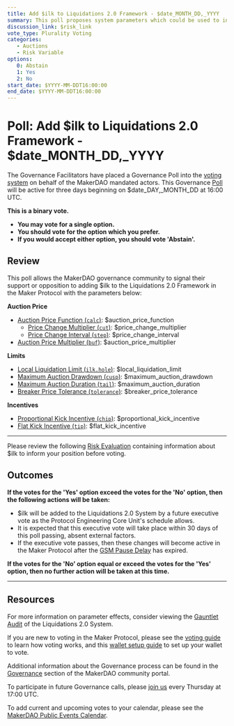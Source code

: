 ```yaml
---
title: Add $ilk to Liquidations 2.0 Framework - $date_MONTH_DD,_YYYY
summary: This poll proposes system parameters which could be used to initialize $ilk with the Liquidations 2.0 Framework.
discussion_link: $risk_link
vote_type: Plurality Voting
categories:
   - Auctions
   - Risk Variable
options:
   0: Abstain
   1: Yes
   2: No
start_date: $YYYY-MM-DDT16:00:00
end_date: $YYYY-MM-DDT16:00:00
---
```

# Poll: Add $ilk to Liquidations 2.0 Framework - $date_MONTH_DD,_YYYY

The Governance Facilitators have placed a Governance Poll into the [voting system](https://vote.makerdao.com/polling) on behalf of the MakerDAO mandated actors. This Governance [Poll](https://community-development.makerdao.com/en/learn/governance/on-chain-gov) will be active for three days beginning on $date_DAY,_MONTH_DD at 16:00 UTC.

**This is a binary vote.**
- **You may vote for a single option.**
- **You should vote for the option which you prefer.**
- **If you would accept either option, you should vote 'Abstain'.**

## Review

This poll allows the MakerDAO governance community to signal their support or opposition to adding $ilk to the Liquidations 2.0 Framework in the Maker Protocol with the parameters below:

**Auction Price**
* [Auction Price Function (`calc`)](https://community-development.makerdao.com/en/learn/governance/param-auction-price-function): $auction_price_function
   * [Price Change Multiplier (`cut`)](https://community-development.makerdao.com/en/learn/governance/param-auction-price-function): $price_change_multiplier
   * [Price Change Interval (`step`)](https://community-development.makerdao.com/en/learn/governance/param-auction-price-function): $price_change_interval
* [Auction Price Multiplier (`buf`)](https://community-development.makerdao.com/en/learn/governance/param-auction-price-multiplier): $auction_price_multiplier

**Limits**
* [Local Liquidation Limit (`ilk.hole`)](https://community-development.makerdao.com/en/learn/governance/param-local-liquidation-limit): $local_liquidation_limit
* [Maximum Auction Drawdown (`cusp`)](https://community-development.makerdao.com/en/learn/governance/param-max-auction-drawdown): $maximum_auction_drawdown
* [Maximum Auction Duration (`tail`)](https://community-development.makerdao.com/en/learn/governance/param-max-auction-duration): $maximum_auction_duration
* [Breaker Price Tolerance (`tolerance`)](https://community-development.makerdao.com/en/learn/governance/param-breaker-price-tolerance): $breaker_price_tolerance

**Incentives**
* [Proportional Kick Incentive (`chip`)](https://community-development.makerdao.com/en/learn/governance/param-proportional-kick-incentive): $proportional_kick_incentive
* [Flat Kick Incentive (`tip`)](https://community-development.makerdao.com/en/learn/governance/param-flat-kick-incentive): $flat_kick_incentive

---

Please review the following [Risk Evaluation]($risk_link) containing information about $ilk to inform your position before voting.

## Outcomes

**If the votes for the 'Yes' option exceed the votes for the 'No' option, then the following actions will be taken:**
* $ilk will be added to the Liquidations 2.0 System by a future executive vote as the Protocol Engineering Core Unit's schedule allows.
* It is expected that this executive vote will take place within 30 days of this poll passing, absent external factors.
* If the executive vote passes, then these changes will become active in the Maker Protocol after the [GSM Pause Delay](https://manual.makerdao.com/parameter-index/core/param-gsm-pause-delay?q=gsm) has expired.

**If the votes for the 'No' option equal or exceed the votes for the 'Yes' option, then no further action will be taken at this time.**

---

## Resources

For more information on parameter effects, consider viewing the [Gauntlet Audit](https://maker-report.gauntlet.network/) of the Liquidations 2.0 System.

If you are new to voting in the Maker Protocol, please see the [voting guide](https://community-development.makerdao.com/en/learn/governance/how-voting-works/) to learn how voting works, and this [wallet setup guide](https://community-development.makerdao.com/en/learn/governance/voting-setup/) to set up your wallet to vote.

Additional information about the Governance process can be found in the [Governance](https://community-development.makerdao.com/en/learn/governance) section of the MakerDAO community portal.

To participate in future Governance calls, please [join us](https://github.com/makerdao/community/tree/master/governance/governance-and-risk-meetings) every Thursday at 17:00 UTC.

To add current and upcoming votes to your calendar, please see the [MakerDAO Public Events Calendar](https://calendar.google.com/calendar/embed?src=makerdao.com_3efhm2ghipksegl009ktniomdk%40group.calendar.google.com&ctz=UTC&mode=week&showCalendars=0&showPrint=0).

